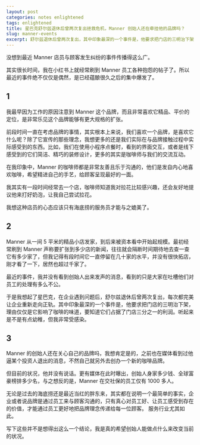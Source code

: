 ```yaml
---
layout: post
categories: notes enlightened
tags: enlightened
title: 星巴克舒尔兹退休后曾两次复出拯救危机，Manner 创始人还在牵挂他的品牌吗？
slug: manner-events
excerpt: 舒尔兹退休后曾两次复出，其中印象最深的一个事件是，他要求把门店的三明治下架，理由仅仅是它影响了咖啡的味道，要知道它们占据了门店三分之一的利润。
---
```


没想到最近 Manner 店员与顾客发生纠纷的事件传播得这么广。

其实很长时间，我在小红书上就经常刷到 Manner 员工各种抱怨的帖子了。所以最近的事件绝不仅仅是偶然，是已经蕴酿很久之后的集中爆发了。

## 1

我最早因为工作的原因注意到 Manner 这个品牌，而且非常喜欢它精品、平价的定位，是非常乐见这个品牌能够有更大规格的扩张。

前段时间一直在考虑品牌的事情，其实根本上来说，我们喜欢一个品牌，是喜欢它什么呢？除了它宣传的那些理念，我想更多的还是我们实际在与品牌接触过程中实际感受到的东西。比如，我们在使用小程序点餐时，看到的界面交互，或者是线下感受到的它们简洁、精巧的装修设计，更多的其实是咖啡师与我们的交流互动。

在我印象中，Manner 的咖啡师都是非常友善且乐于沟通的，他们是发自内心地喜欢咖啡，希望精进自己的手艺，给顾客呈现最好的一面。

我其实有一段时间经常去一个店，咖啡师知道我对拉花比较感兴趣，还会友好地提议他来打好奶泡，让我自己尝试拉花。

我想这种店员的心态应该只有海底捞的服务员才能与之媲美了。

## 2

Manner 从一间 5 平米的精品小店发家，到后来被资本看中开始起规模。最初经常刷到 Manner 声称要扩张到多少店的新闻，往往就会隔断时间期待地去查一查它有多少家了，但我记得有段时间它一直停留在几十家的水平，并没有很快拓店，刚才看了一下，居然也超过千家了。

最近的事件，我并没有看到创始人出来发声的消息，看到的只是大家在吐槽他们对员工的处理有多么不公。

于是我想起了星巴克，在企业遇到问题后，舒尔兹退休后曾两次复出，每次都完美让企业重新走向正轨。其中印象最深的一个事件是，他要求把门店的三明治下架，理由仅仅是它影响了咖啡的味道，要知道它们占据了门店三分之一的利润。听起来是不是有点幼稚，但我非常受感染。

## 3

Manner 的创始人还在关心自己的品牌吗，我想肯定是的，之前也在媒体看到过他逼某个投资人退出的消息，不然自己就另外去创办一个新的咖啡品牌。

但目前的状况，他并没有说话。更有媒体在此时曝出，创始人身家多少钱、全球富豪榜排多少名，与之想反的是，Manner 在交社保的员工仅有 1000 多人。

无论是过去的海底捞还是最近当红的胖东来，其实都在说明一个最简单的事实，企业或者说品牌是通过员工来与顾客沟通的，只有真心对员工好、让员工感受到存在的价值，才能通过员工更好地把品牌理念传递给每一位顾客。
服务行业尤其如此。

写下这些并不是想得出这么一个结论，我是真的希望创始人能做点什么来改变当前的状况。